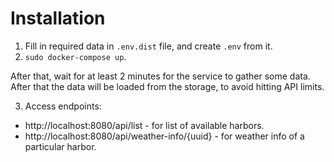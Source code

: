 Installation
============

1. Fill in required data in `.env.dist` file, and create `.env` from it.
2. `sudo docker-compose up`.

After that, wait for at least 2 minutes for the service to gather some data. After that the data will be loaded from the storage, to avoid hitting API limits.

3. Access endpoints:
 * http://localhost:8080/api/list - for list of available harbors.
 * http://localhost:8080/api/weather-info/{uuid} - for weather info of a particular harbor.
